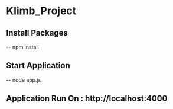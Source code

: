 # Klimb_Project

## Install Packages

-- npm install

## Start Application

-- node app.js

## Application Run On : http://localhost:4000
